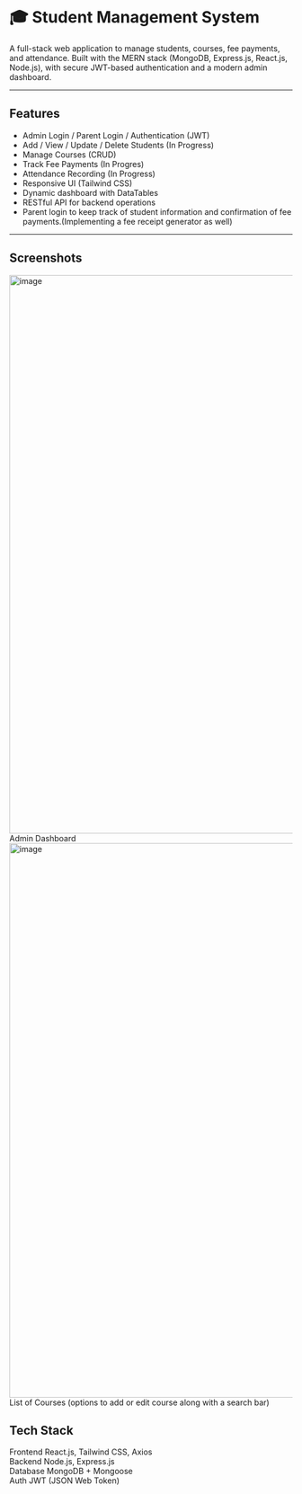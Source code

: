 # 🎓 Student Management System

A full-stack web application to manage students, courses, fee payments, and attendance. Built with the MERN stack (MongoDB, Express.js, React.js, Node.js), with secure JWT-based authentication and a modern admin dashboard.

---

## Features

- Admin Login / Parent Login / Authentication (JWT)
- Add / View / Update / Delete Students (In Progress)
- Manage Courses (CRUD)
- Track Fee Payments (In Progres)
- Attendance Recording (In Progress)
- Responsive UI (Tailwind CSS)
- Dynamic dashboard with DataTables
- RESTful API for backend operations
- Parent login to keep track of student information and confirmation of fee payments.(Implementing a fee receipt generator as well)

---

## Screenshots
<img width="1919" height="994" alt="image" src="https://github.com/user-attachments/assets/b29b45f3-ed3f-4616-8f61-fba109882ed4" />  
Admin Dashboard

<img width="1909" height="987" alt="image" src="https://github.com/user-attachments/assets/579f0fe9-25ae-4ad3-89d8-17d2f3191f03" />
List of Courses (options to add or edit course along with a search bar)



##  Tech Stack
Frontend  React.js, Tailwind CSS, Axios  
Backend   Node.js, Express.js   
Database  MongoDB + Mongoose    
Auth      JWT (JSON Web Token)   
